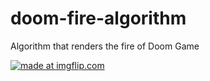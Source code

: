 # doom-fire-algorithm
Algorithm that renders the fire of Doom Game


<a href="https://imgflip.com/gif/389op4"><img src="https://i.imgflip.com/389op4.gif" title="made at imgflip.com"/></a>
